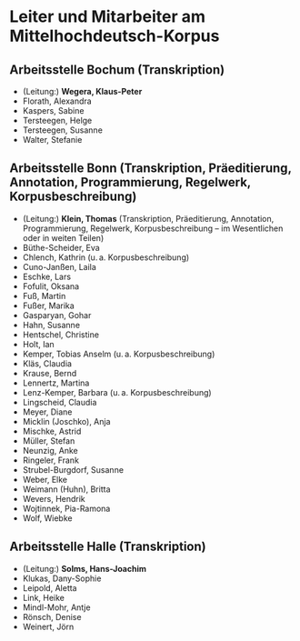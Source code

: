 # Leiter und Mitarbeiter am Mittelhochdeutsch-Korpus

## Arbeitsstelle Bochum (Transkription)

- (Leitung:) **Wegera, Klaus-Peter**
- Florath, Alexandra
- Kaspers, Sabine
- Tersteegen, Helge
- Tersteegen, Susanne
- Walter, Stefanie

## Arbeitsstelle Bonn (Transkription, Präeditierung, Annotation, Programmierung, Regelwerk, Korpusbeschreibung)

- (Leitung:) **Klein, Thomas** (Transkription, Präeditierung, Annotation, Programmierung, Regelwerk, Korpusbeschreibung – im Wesentlichen oder in weiten Teilen)
- Büthe-Scheider, Eva
- Chlench, Kathrin (u. a. Korpusbeschreibung)
- Cuno-Janßen, Laila
- Eschke, Lars
- Fofulit, Oksana
- Fuß, Martin
- Fußer, Marika
- Gasparyan, Gohar
- Hahn, Susanne
- Hentschel, Christine
- Holt, Ian
- Kemper, Tobias Anselm (u. a. Korpusbeschreibung)
- Kläs, Claudia
- Krause, Bernd
- Lennertz, Martina
- Lenz-Kemper, Barbara (u. a. Korpusbeschreibung)
- Lingscheid, Claudia
- Meyer, Diane
- Micklin (Joschko), Anja
- Mischke, Astrid
- Müller, Stefan
- Neunzig, Anke
- Ringeler, Frank
- Strubel-Burgdorf, Susanne
- Weber, Elke
- Weimann (Huhn), Britta
- Wevers, Hendrik
- Wojtinnek, Pia-Ramona
- Wolf, Wiebke

## Arbeitsstelle Halle (Transkription)

- (Leitung:) **Solms, Hans-Joachim**
- Klukas, Dany-Sophie
- Leipold, Aletta
- Link, Heike
- Mindl-Mohr, Antje
- Rönsch, Denise
- Weinert, Jörn
